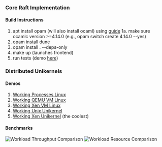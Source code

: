 ### Core Raft Implementation
#### Build Instructions
1. apt install opam (will also install ocaml) using [guide](https://ocaml.org/install#linux_mac_bsd)
    1a. make sure ocamlc version >=4.14.0 (e.g., opam switch create 4.14.0 --yes)
2. opam install dune
2. opam install . --deps-only
3. make up (launches frontend)
4. run tests (demo [here](https://www.youtube.com/watch?v=o2JRtMvaK9s))

### Distributed Unikernels
#### Demos
1. [Working Processes Linux](https://www.youtube.com/watch?v=o2JRtMvaK9s)
2. [Working QEMU VM Linux](https://www.youtube.com/watch?v=FpxuH9PP_SM)
3. [Working Xen VM Linux](https://www.youtube.com/watch?v=9ootTDpPCHc)
4. [Working Unix Unikernel](https://www.youtube.com/watch?v=i4UQx420X9Y)
5. [Working Xen Unikernel](https://www.youtube.com/watch?v=7ogb8ENc1ZQ) (the coolest)

#### Benchmarks

![Workload Throughput Comparison](https://www.sidsabhnani.com/unikernel/unikernel_time.png)
![Workload Resource Comparison](https://www.sidsabhnani.com/unikernel/unikernel_resource.png)
